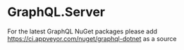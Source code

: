 # GraphQL.Server

For the latest GraphQL NuGet packages please add https://ci.appveyor.com/nuget/graphql-dotnet as a source